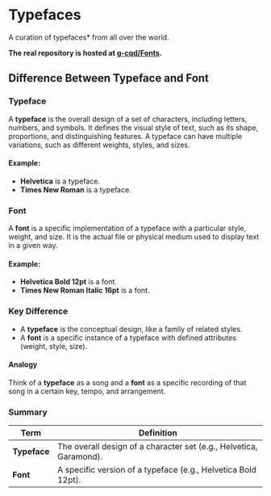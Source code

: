 # Typefaces
A curation of typefaces* from all over the world.

**The real repository is hosted at [g-cqd/Fonts](https://github.com/g-cqd/Fonts).**


## Difference Between Typeface and Font

### Typeface  
A **typeface** is the overall design of a set of characters, including letters, numbers, and symbols. It defines the visual style of text, such as its shape, proportions, and distinguishing features. A typeface can have multiple variations, such as different weights, styles, and sizes.

#### Example:  
- **Helvetica** is a typeface.
- **Times New Roman** is a typeface.

### Font  
A **font** is a specific implementation of a typeface with a particular style, weight, and size. It is the actual file or physical medium used to display text in a given way.

#### Example:  
- **Helvetica Bold 12pt** is a font.
- **Times New Roman Italic 16pt** is a font.

### Key Difference  
- A **typeface** is the conceptual design, like a family of related styles.  
- A **font** is a specific instance of a typeface with defined attributes (weight, style, size).

#### Analogy  
Think of a **typeface** as a song and a **font** as a specific recording of that song in a certain key, tempo, and arrangement.

### Summary  
| Term      | Definition |
|-----------|------------|
| **Typeface** | The overall design of a character set (e.g., Helvetica, Garamond). |
| **Font** | A specific version of a typeface (e.g., Helvetica Bold 12pt). |
